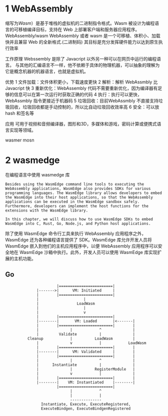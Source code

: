 # 1 WebAssembly

缩写为*Wasm*）是基于堆栈的虚拟机的二进制指令格式。Wasm 被设计为编程语言的可移植编译目标，支持在 Web 上部署客户端和服务器应用程序。
WebAssembly/wasm WebAssembly 或者 wasm 是一个可移植、体积小、加载快并且兼容 Web 的全新格式.(二进制码)
其目标是充分发挥硬件能力以达到原生执行效率


工作原理
Webssembly 是除了 Javacript 以外另一种可以在网页中运行的编程语言。
与其他的汇编语言不一样，他不依赖于具体的物理机器，可以抽象的理解为它是概念机器的机器语言，也就是虚拟机。

优势
1 文件加载：文件体积更小，下载速度更快
2 解析：解析 WebAssmbly 比 Javacript 快
3 重新优化：WebAssembly 代码不需要重新优化，因为编译器有足够的信息可以在第一次运行时获取正确的代码
4 执行：执行可以更快，WebAssmbly 指令更接近于机器码
5 垃圾回收：目前WebAssmbly 不直接支持垃圾回收，垃圾回收都是手动控制的，所以比自动垃圾回收效率高
6 安全：可以放 hash 和签名等

应用
可用于视频和音频编译器，图形和3D，多媒体和游戏，密码计算或便携式语言实现等领域。

wasmer mosn

# 2 wasmedge

在编程语言中使用 wasmedge 库
```
Besides using the WasmEdge command line tools to executing the WebAssembly applications, WasmEdge also provides SDKs for various programming languages. The WasmEdge library allows developers to embed the WasmEdge into their host applications, so that the WebAssembly applications can be executed in the WasmEdge sandbox safely. Furthermore, developers can implement the host functions for the extensions with the WasmEdge library.

In this chapter, we will discuss how to use WasmEdge SDKs to embed WasmEdge into C, Rust, Go, Node.js, and Python host applications.
```
除了使用 WasmEdge 命令行工具来执行 WebAssembly 应用程序之外，WasmEdge 还为各种编程语言提供了 SDK。WasmEdge 库允许开发人员将 WasmEdge 嵌入到他们的主机应用程序中，以便 WebAssembly 应用程序可以安全地在 WasmEdge 沙箱中执行。此外，开发人员可以使用 WasmEdge 库实现扩展的主机功能。

## Go

```
                       |========================|
              |------->|      VM: Initiated     |
              |        |========================|
              |                    |
              |                 LoadWasm
              |                    |
              |                    v
              |        |========================|
              |--------|       VM: Loaded       |<-------|
              |        |========================|        |
              |              |            ^              |
              |         Validate          |              |
          Cleanup            |          LoadWasm         |
              |              v            |            LoadWasm
              |        |========================|        |
              |--------|      VM: Validated     |        |
              |        |========================|        |
              |              |            ^              |
              |      Instantiate          |              |
              |              |          RegisterModule   |
              |              v            |              |
              |        |========================|        |
              |--------|    VM: Instantiated    |--------|
                       |========================|
                             |            ^
                             |            |
                             --------------
                Instantiate, Execute, ExecuteRegistered,
                ExecuteBindgen, ExecuteBindgenRegistered

````

